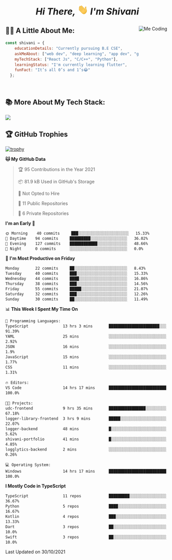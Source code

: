 # <p align="center">️ _Hi There, <img src="https://raw.githubusercontent.com/SanjayDevTech/SanjayDevTech/master/assets/wave.gif" alt="waving hand" width="33px"> I'm Shivani_</p>

<img align="right" alt="Me Coding" height="200" src="https://media.giphy.com/media/L1R1tvI9svkIWwpVYr/giphy.gif">

## 👩‍💻 **A Little About Me:**
```jsx
const shivani = {
    educationDetails: "Currently pursuing B.E CSE",
    askMeAbout: ["web dev", "deep learning", "app dev", "gardening"],
    myTechStack: ["React Js", "C/C++", "Python"],
    learningStatus: "I'm currently learning flutter",
    funFact: "It’s all 0’s and 1’s😂"
  };
```

<br/>

## 📚 **More About My Tech Stack:**

   <img align="center" src="https://github-readme-stats.vercel.app/api/top-langs/?username=shivu-srk&layout=compact&theme=vue-dark"/>
   <br/>
   
## 🏆 GitHub Trophies

[![trophy](https://github-profile-trophy.vercel.app/?username=shivu-srk&theme=nord&column=7)](https://github.com/ryo-ma/github-profile-trophy)

<!--START_SECTION:waka-->
**🐱 My GitHub Data** 

> 🏆 95 Contributions in the Year 2021
 > 
> 📦 81.9 kB Used in GitHub's Storage 
 > 
> 🚫 Not Opted to Hire
 > 
> 📜 11 Public Repositories 
 > 
> 🔑 6 Private Repositories  
 > 
**I'm an Early 🐤** 

```text
🌞 Morning    40 commits     ███░░░░░░░░░░░░░░░░░░░░░░   15.33% 
🌆 Daytime    94 commits     █████████░░░░░░░░░░░░░░░░   36.02% 
🌃 Evening    127 commits    ████████████░░░░░░░░░░░░░   48.66% 
🌙 Night      0 commits      ░░░░░░░░░░░░░░░░░░░░░░░░░   0.0%

```
📅 **I'm Most Productive on Friday** 

```text
Monday       22 commits     ██░░░░░░░░░░░░░░░░░░░░░░░   8.43% 
Tuesday      40 commits     ███░░░░░░░░░░░░░░░░░░░░░░   15.33% 
Wednesday    44 commits     ████░░░░░░░░░░░░░░░░░░░░░   16.86% 
Thursday     38 commits     ███░░░░░░░░░░░░░░░░░░░░░░   14.56% 
Friday       55 commits     █████░░░░░░░░░░░░░░░░░░░░   21.07% 
Saturday     32 commits     ███░░░░░░░░░░░░░░░░░░░░░░   12.26% 
Sunday       30 commits     ██░░░░░░░░░░░░░░░░░░░░░░░   11.49%

```


📊 **This Week I Spent My Time On** 

```text
💬 Programming Languages: 
TypeScript               13 hrs 3 mins       ██████████████████████░░░   91.39% 
YAML                     25 mins             ░░░░░░░░░░░░░░░░░░░░░░░░░   2.92% 
JSON                     16 mins             ░░░░░░░░░░░░░░░░░░░░░░░░░   1.9% 
JavaScript               15 mins             ░░░░░░░░░░░░░░░░░░░░░░░░░   1.77% 
CSS                      11 mins             ░░░░░░░░░░░░░░░░░░░░░░░░░   1.31%

🔥 Editors: 
VS Code                  14 hrs 17 mins      █████████████████████████   100.0%

🐱‍💻 Projects: 
udc-frontend             9 hrs 35 mins       ████████████████░░░░░░░░░   67.18% 
logger-library-frontend  3 hrs 9 mins        █████░░░░░░░░░░░░░░░░░░░░   22.07% 
logger-backend           48 mins             █░░░░░░░░░░░░░░░░░░░░░░░░   5.62% 
shivani-portfolio        41 mins             █░░░░░░░░░░░░░░░░░░░░░░░░   4.85% 
logglytics-backend       2 mins              ░░░░░░░░░░░░░░░░░░░░░░░░░   0.26%

💻 Operating System: 
Windows                  14 hrs 17 mins      █████████████████████████   100.0%

```

**I Mostly Code in TypeScript** 

```text
TypeScript               11 repos            █████████░░░░░░░░░░░░░░░░   36.67% 
Python                   5 repos             ████░░░░░░░░░░░░░░░░░░░░░   16.67% 
Kotlin                   4 repos             ███░░░░░░░░░░░░░░░░░░░░░░   13.33% 
Dart                     3 repos             ██░░░░░░░░░░░░░░░░░░░░░░░   10.0% 
Swift                    3 repos             ██░░░░░░░░░░░░░░░░░░░░░░░   10.0%

```



 Last Updated on 30/10/2021
<!--END_SECTION:waka-->
